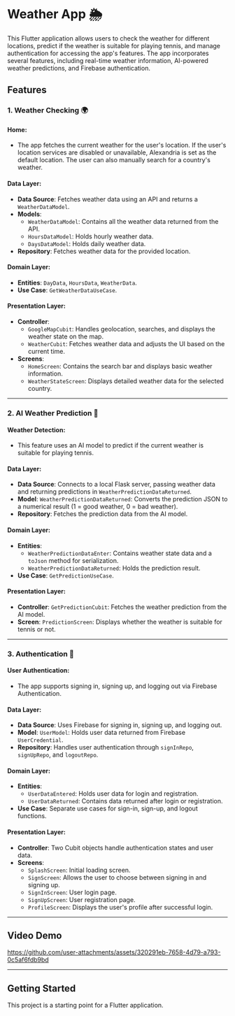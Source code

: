 # Weather App 🌦️

This Flutter application allows users to check the weather for different locations, predict if the weather is suitable for playing tennis, and manage authentication for accessing the app's features. The app incorporates several features, including real-time weather information, AI-powered weather predictions, and Firebase authentication.

## Features

### 1. Weather Checking 🌍

#### Home:
- The app fetches the current weather for the user's location. If the user's location services are disabled or unavailable, Alexandria is set as the default location. The user can also manually search for a country's weather.

#### Data Layer:
- **Data Source**: Fetches weather data using an API and returns a `WeatherDataModel`.
- **Models**:
    - `WeatherDataModel`: Contains all the weather data returned from the API.
    - `HoursDataModel`: Holds hourly weather data.
    - `DaysDataModel`: Holds daily weather data.
- **Repository**: Fetches weather data for the provided location.

#### Domain Layer:
- **Entities**: `DayData`, `HoursData`, `WeatherData`.
- **Use Case**: `GetWeatherDataUseCase`.

#### Presentation Layer:
- **Controller**:
    - `GoogleMapCubit`: Handles geolocation, searches, and displays the weather state on the map.
    - `WeatherCubit`: Fetches weather data and adjusts the UI based on the current time.
- **Screens**:
    - `HomeScreen`: Contains the search bar and displays basic weather information.
    - `WeatherStateScreen`: Displays detailed weather data for the selected country.

---

### 2. AI Weather Prediction 🎾

#### Weather Detection:
- This feature uses an AI model to predict if the current weather is suitable for playing tennis.

#### Data Layer:
- **Data Source**: Connects to a local Flask server, passing weather data and returning predictions in `WeatherPredictionDataReturned`.
- **Model**: `WeatherPredictionDataReturned`: Converts the prediction JSON to a numerical result (1 = good weather, 0 = bad weather).
- **Repository**: Fetches the prediction data from the AI model.

#### Domain Layer:
- **Entities**:
    - `WeatherPredictionDataEnter`: Contains weather state data and a `toJson` method for serialization.
    - `WeatherPredictionDataReturned`: Holds the prediction result.
- **Use Case**: `GetPredictionUseCase`.

#### Presentation Layer:
- **Controller**: `GetPredictionCubit`: Fetches the weather prediction from the AI model.
- **Screen**: `PredictionScreen`: Displays whether the weather is suitable for tennis or not.

---

### 3. Authentication 🔐

#### User Authentication:
- The app supports signing in, signing up, and logging out via Firebase Authentication.

#### Data Layer:
- **Data Source**: Uses Firebase for signing in, signing up, and logging out.
- **Model**: `UserModel`: Holds user data returned from Firebase `UserCredential`.
- **Repository**: Handles user authentication through `signInRepo`, `signUpRepo`, and `logoutRepo`.

#### Domain Layer:
- **Entities**:
    - `UserDataEntered`: Holds user data for login and registration.
    - `UserDataReturned`: Contains data returned after login or registration.
- **Use Case**: Separate use cases for sign-in, sign-up, and logout functions.

#### Presentation Layer:
- **Controller**: Two Cubit objects handle authentication states and user data.
- **Screens**:
    - `SplashScreen`: Initial loading screen.
    - `SignScreen`: Allows the user to choose between signing in and signing up.
    - `SignInScreen`: User login page.
    - `SignUpScreen`: User registration page.
    - `ProfileScreen`: Displays the user's profile after successful login.

---

## Video Demo


https://github.com/user-attachments/assets/320291eb-7658-4d79-a793-0c5af6fdb9bd

---

## Getting Started

This project is a starting point for a Flutter application.

